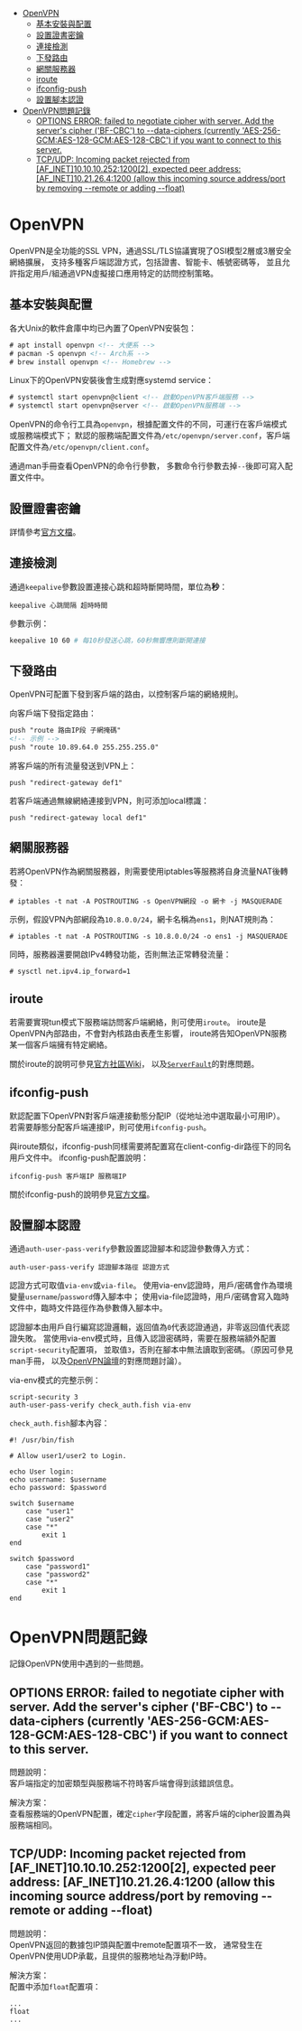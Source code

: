 <!-- TOC -->

- [OpenVPN](#openvpn)
	- [基本安裝與配置](#基本安裝與配置)
	- [設置證書密鑰](#設置證書密鑰)
	- [連接檢測](#連接檢測)
	- [下發路由](#下發路由)
	- [網關服務器](#網關服務器)
	- [iroute](#iroute)
	- [ifconfig-push](#ifconfig-push)
	- [設置腳本認證](#設置腳本認證)
- [OpenVPN問題記錄](#openvpn問題記錄)
	- [OPTIONS ERROR: failed to negotiate cipher with server. Add the server's cipher ('BF-CBC') to --data-ciphers (currently 'AES-256-GCM:AES-128-GCM:AES-128-CBC') if you want to connect to this server.](#options-error-failed-to-negotiate-cipher-with-server-add-the-servers-cipher-bf-cbc-to---data-ciphers-currently-aes-256-gcmaes-128-gcmaes-128-cbc-if-you-want-to-connect-to-this-server)
	- [TCP/UDP: Incoming packet rejected from [AF_INET]10.10.10.252:1200[2], expected peer address: [AF_INET]10.21.26.4:1200 (allow this incoming source address/port by removing --remote or adding --float)](#tcpudp-incoming-packet-rejected-from-af_inet10101025212002-expected-peer-address-af_inet10212641200-allow-this-incoming-source-addressport-by-removing---remote-or-adding---float)

<!-- /TOC -->



# OpenVPN
OpenVPN是全功能的SSL VPN，通過SSL/TLS協議實現了OSI模型2層或3層安全網絡擴展，
支持多種客戶端認證方式，包括證書、智能卡、帳號密碼等，
並且允許指定用戶/組通過VPN虛擬接口應用特定的訪問控制策略。

## 基本安裝與配置
各大Unix的軟件倉庫中均已內置了OpenVPN安裝包：

```html
# apt install openvpn <!-- 大便系 -->
# pacman -S openvpn <!-- Arch系 -->
# brew install openvpn <!-- Homebrew -->
```

Linux下的OpenVPN安裝後會生成對應systemd service：

```html
# systemctl start openvpn@client <!-- 啟動OpenVPN客戶端服務 -->
# systemctl start openvpn@server <!-- 啟動OpenVPN服務端 -->
```

OpenVPN的命令行工具為`openvpn`，根據配置文件的不同，可運行在客戶端模式或服務端模式下；
默認的服務端配置文件為`/etc/openvpn/server.conf`，客戶端配置文件為`/etc/openvpn/client.conf`。

通過man手冊查看OpenVPN的命令行參數，
多數命令行參數去掉`--`後即可寫入配置文件中。

## 設置證書密鑰
詳情參考[官方文檔](https://openvpn.net/community-resources/setting-up-your-own-certificate-authority-ca/)。

## 連接檢測
通過`keepalive`參數設置連接心跳和超時斷開時間，單位為**秒**：

```
keepalive 心跳間隔 超時時間
```

參數示例：

```sh
keepalive 10 60 # 每10秒發送心跳，60秒無響應則斷開連接
```

## 下發路由
OpenVPN可配置下發到客戶端的路由，以控制客戶端的網絡規則。

向客戶端下發指定路由：

```html
push "route 路由IP段 子網掩碼"
<!-- 示例 -->
push "route 10.89.64.0 255.255.255.0"
```

將客戶端的所有流量發送到VPN上：

```
push "redirect-gateway def1"
```

若客戶端通過無線網絡連接到VPN，則可添加local標識：

```
push "redirect-gateway local def1"
```

## 網關服務器
若將OpenVPN作為網關服務器，則需要使用iptables等服務將自身流量NAT後轉發：

```
# iptables -t nat -A POSTROUTING -s OpenVPN網段 -o 網卡 -j MASQUERADE
```

示例，假設VPN內部網段為`10.8.0.0/24`，網卡名稱為`ens1`，則NAT規則為：

```
# iptables -t nat -A POSTROUTING -s 10.8.0.0/24 -o ens1 -j MASQUERADE
```

同時，服務器還要開啟IPv4轉發功能，否則無法正常轉發流量：

```
# sysctl net.ipv4.ip_forward=1
```

## iroute
若需要實現tun模式下服務端訪問客戶端網絡，則可使用`iroute`。
iroute是OpenVPN內部路由，不會對內核路由表產生影響，
iroute將告知OpenVPN服務某一個客戶端擁有特定網絡。

關於iroute的說明可參見[官方社區Wiki](https://community.openvpn.net/openvpn/wiki/RoutedLans)，
以及[`ServerFault`](https://serverfault.com/questions/684508/access-openvpn-client-network-from-server)的對應問題。

## ifconfig-push
默認配置下OpenVPN對客戶端連接動態分配IP（從地址池中選取最小可用IP）。
若需要靜態分配客戶端連接IP，則可使用`ifconfig-push`。

與iroute類似，ifconfig-push同樣需要將配置寫在client-config-dir路徑下的同名用戶文件中。
ifconfig-push配置說明：

```
ifconfig-push 客戶端IP 服務端IP
```

關於ifconfig-push的說明參見[官方文檔](https://openvpn.net/community-resources/configuring-client-specific-rules-and-access-policies/)。

## 設置腳本認證
通過`auth-user-pass-verify`參數設置認證腳本和認證參數傳入方式：

```
auth-user-pass-verify 認證腳本路徑 認證方式
```

認證方式可取值`via-env`或`via-file`。
使用via-env認證時，用戶/密碼會作為環境變量`username`/`password`傳入腳本中；
使用via-file認證時，用戶/密碼會寫入臨時文件中，臨時文件路徑作為參數傳入腳本中。

認證腳本由用戶自行編寫認證邏輯，返回值為`0`代表認證通過，非零返回值代表認證失敗。
當使用via-env模式時，且傳入認證密碼時，需要在服務端額外配置`script-security`配置項，
並取值`3`，否則在腳本中無法讀取到密碼。（原因可參見man手冊，
以及[OpenVPN論壇](https://community.openvpn.net/openvpn/ticket/747)的對應問題討論）。

via-env模式的完整示例：

```
script-security 3
auth-user-pass-verify check_auth.fish via-env
```

`check_auth.fish`腳本內容：

```fish
#! /usr/bin/fish

# Allow user1/user2 to Login.

echo User login:
echo username: $username
echo password: $password

switch $username
	case "user1"
	case "user2"
	case "*"
		exit 1
end

switch $password
	case "password1"
	case "password2"
	case "*"
		exit 1
end
```



# OpenVPN問題記錄
記錄OpenVPN使用中遇到的一些問題。

## OPTIONS ERROR: failed to negotiate cipher with server. Add the server's cipher ('BF-CBC') to --data-ciphers (currently 'AES-256-GCM:AES-128-GCM:AES-128-CBC') if you want to connect to this server.
問題說明：<br>
客戶端指定的加密類型與服務端不符時客戶端會得到該錯誤信息。

解決方案：<br>
查看服務端的OpenVPN配置，確定`cipher`字段配置，將客戶端的cipher設置為與服務端相同。

## TCP/UDP: Incoming packet rejected from [AF_INET]10.10.10.252:1200[2], expected peer address: [AF_INET]10.21.26.4:1200 (allow this incoming source address/port by removing --remote or adding --float)
問題說明：<br>
OpenVPN返回的數據包IP頭與配置中remote配置項不一致，
通常發生在OpenVPN使用UDP承載，且提供的服務地址為浮動IP時。

解決方案：<br>
配置中添加`float`配置項：

```
...
float
...
```

